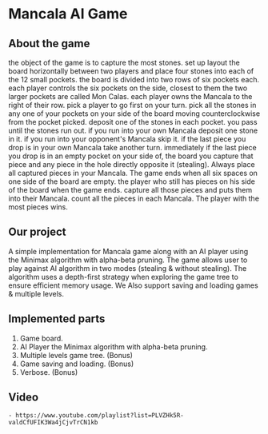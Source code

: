 # Mancala AI Game

## About the game

the object of the game is to capture the most stones. set up layout the board horizontally between two players and place four stones into each of the 12 small pockets. the board is divided into two rows of six pockets each. each player controls the six pockets on the side, closest to them the two larger pockets are called Mon Calas. each player owns the Mancala to the right of their row. pick a player to go first on your turn. pick all the stones in any one of your pockets on your side of the board moving counterclockwise from the pocket picked. deposit one of the stones in each pocket. you pass until the stones run out. if you run into your own Mancala deposit one stone in it. if you run into your opponent's Mancala skip it. if the last piece you drop is in your own Mancala take another turn. immediately if the last piece you drop is in an empty pocket on your side of, the board you capture that piece and any piece in the hole directly opposite it (stealing). Always place all captured pieces in your Mancala. The game ends when all six spaces on one side of the board are empty. the player who still has pieces on his side of the board when the game ends. capture all those pieces and puts them into their Mancala. count all the pieces in each Mancala. The player with the most pieces wins.

## Our project

A simple implementation for Mancala game along with an AI player using the Minimax algorithm with alpha-beta pruning. The game allows user to play against AI algorithm in two modes (stealing & without stealing). The algorithm uses a depth-first strategy when exploring the game tree to ensure efficient memory usage. We Also support saving and loading games & multiple levels.

## Implemented parts

1. Game board.
2. AI Player the Minimax algorithm with alpha-beta pruning.
3. Multiple levels game tree. (Bonus)
4. Game saving and loading. (Bonus)
5. Verbose. (Bonus)


## Video 
	- https://www.youtube.com/playlist?list=PLVZHk5R-valdCfUFIK3Wa4jCjvTrCN1kb